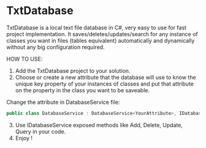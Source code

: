 # TxtDatabase

TxtDatabase is a local text file database in C#, very easy to use for fast project implementation.
It saves/deletes/updates/search for any instance of classes you want in files (tables equivalent) automatically and dynamically without any big configuration required.

HOW TO USE:
1) Add the TxtDatabase project to your solution.
2) Choose or create a new attribute that the database will use to know the unique key property of your instances of classes and put that attribute on the property in the class you want to be saveable.

Change the attribute in DatabaseService file:
``` C#
public class DatabaseService : DatabaseService<YourAttribute>, IDatabaseService
```

3) Use IDatabaseService exposed methods like Add, Delete, Update, Query in your code.
4) Enjoy !
